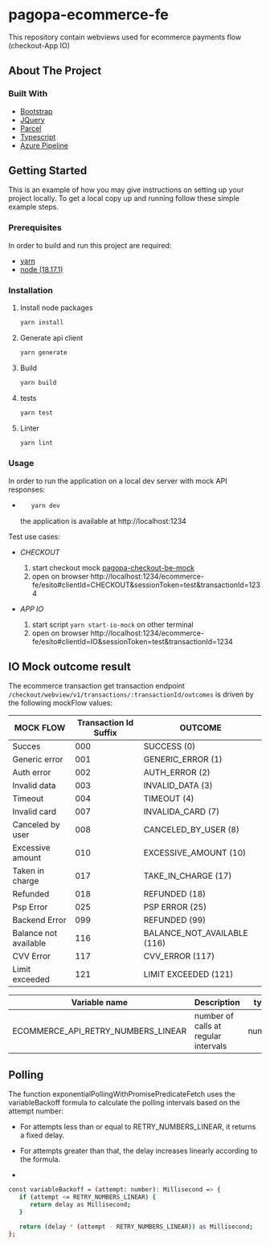 # pagopa-ecommerce-fe

This repository contain webviews used for ecommerce payments flow (checkout-App IO)

## About The Project

### Built With

- [Bootstrap](https://getbootstrap.com)
- [JQuery](https://jquery.com)
- [Parcel](https://parceljs.org)
- [Typescript](https://www.typescriptlang.org)
- [Azure Pipeline](https://azure.microsoft.com)

## Getting Started

This is an example of how you may give instructions on setting up your project locally.
To get a local copy up and running follow these simple example steps.

### Prerequisites

In order to build and run this project are required:

- [yarn](https://yarnpkg.com/)
- [node (18.17.1)](https://nodejs.org/it/)

### Installation

1. Install node packages
   ```sh
   yarn install
   ```
2. Generate api client
   ```sh
   yarn generate
   ```
3. Build
   ```sh
   yarn build
   ```
4. tests
   ```sh
   yarn test
   ```
5. Linter
   ```sh
   yarn lint
   ```

### Usage

In order to run the application on a local dev server with mock API responses:

- ```sh
     yarn dev
  ```
  the application is available at http://localhost:1234

Test use cases:

- _CHECKOUT_

  1. start checkout mock [pagopa-checkout-be-mock](https://github.com/pagopa/pagopa-checkout-be-mock)
  2. open on browser http://localhost:1234/ecommerce-fe/esito#clientId=CHECKOUT&sessionToken=test&transactionId=1234

- _APP IO_
  1. start script `yarn start-io-mock` on other terminal
  2. open on browser http://localhost:1234/ecommerce-fe/esito#clientId=IO&sessionToken=test&transactionId=1234

## IO Mock outcome result

The ecommerce transaction get transaction endpoint `/checkout/webview/v1/transactions/:transactionId/outcomes` is driven by the following mockFlow values:

| MOCK FLOW                                | Transaction Id Suffix | OUTCOME                     |
| ---------------------------------------- | --------------------- | ----------------------------|
| Succes                                   | 000                   | SUCCESS (0)                 |
| Generic error                            | 001                   | GENERIC_ERROR (1)           |
| Auth error                               | 002                   | AUTH_ERROR (2)              |
| Invalid data                             | 003                   | INVALID_DATA (3)            |
| Timeout                                  | 004                   | TIMEOUT (4)                 |
| Invalid card                             | 007                   | INVALIDA_CARD (7)           |
| Canceled by user                         | 008                   | CANCELED_BY_USER (8)        |
| Excessive amount                         | 010                   | EXCESSIVE_AMOUNT (10)       |
| Taken in charge                          | 017                   | TAKE_IN_CHARGE (17)         |
| Refunded                                 | 018                   | REFUNDED (18)               |
| Psp Error                                | 025                   | PSP ERROR (25)              |
| Backend Error                            | 099                   | REFUNDED (99)               |
| Balance not available                    | 116                   | BALANCE_NOT_AVAILABLE (116) |
| CVV Error                                | 117                   | CVV_ERROR (117)             |
| Limit exceeded                           | 121                   | LIMIT EXCEEDED (121)        |


| Variable name                    | Description                         | type   | default |
|----------------------------------|-------------------------------------|--------|---------|
|ECOMMERCE_API_RETRY_NUMBERS_LINEAR| number of calls at regular intervals| number | 5       |

## Polling

The function exponentialPollingWithPromisePredicateFetch uses the variableBackoff formula to calculate the polling intervals based on the attempt number:

-  For attempts less than or equal to RETRY_NUMBERS_LINEAR, it returns a fixed delay.

-  For attempts greater than that, the delay increases linearly according to the formula.

- 
```sh
const variableBackoff = (attempt: number): Millisecond => {
   if (attempt <= RETRY_NUMBERS_LINEAR) {
      return delay as Millisecond;
   }

   return (delay * (attempt - RETRY_NUMBERS_LINEAR)) as Millisecond;
};
```